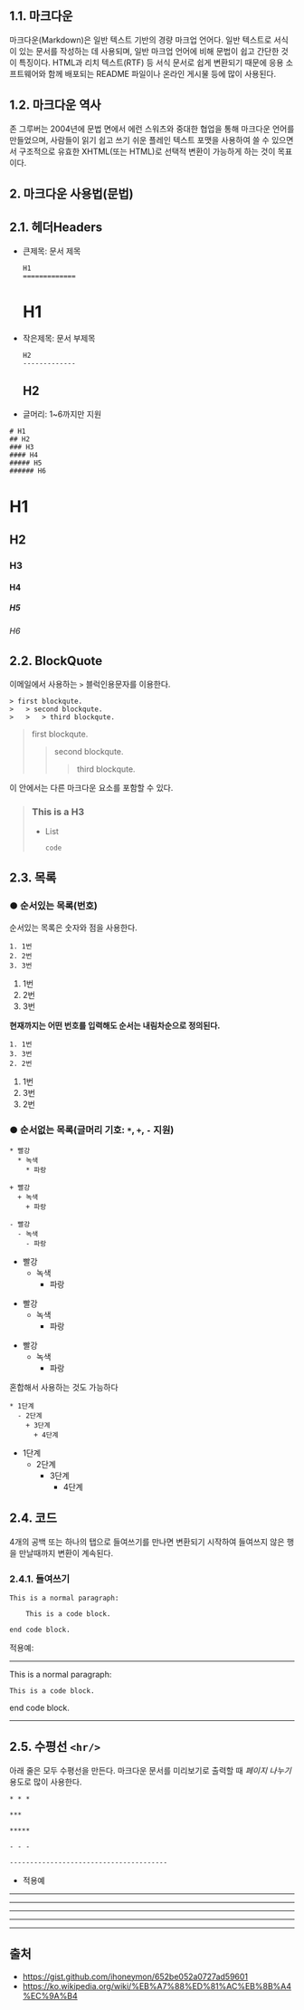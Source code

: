 ## 1.1. 마크다운
마크다운(Markdown)은 일반 텍스트 기반의 경량 마크업 언어다. 일반 텍스트로 서식이 있는 문서를 작성하는 데 사용되며, 일반 마크업 언어에 비해 문법이 쉽고 간단한 것이 특징이다. HTML과 리치 텍스트(RTF) 등 서식 문서로 쉽게 변환되기 때문에 응용 소프트웨어와 함께 배포되는 README 파일이나 온라인 게시물 등에 많이 사용된다.
## 1.2. 마크다운 역사
존 그루버는 2004년에 문법 면에서 에런 스워츠와 중대한 협업을 통해 마크다운 언어를 만들었으며, 사람들이 읽기 쉽고 쓰기 쉬운 플레인 텍스트 포맷을 사용하여 쓸 수 있으면서 구조적으로 유효한 XHTML(또는 HTML)로 선택적 변환이 가능하게 하는 것이 목표이다.

## 2. 마크다운 사용법(문법)
## 2.1. 헤더Headers
* 큰제목: 문서 제목
    ```
    H1
    =============
    ```
    H1
    =============

* 작은제목: 문서 부제목
    ```
    H2
    -------------
    ```
    H2
    -------------

* 글머리: 1~6까지만 지원
```
# H1
## H2
### H3
#### H4
##### H5
###### H6
```
# H1
## H2
### H3
#### H4
##### H5
###### H6

## 2.2. BlockQuote
이메일에서 사용하는 ```>``` 블럭인용문자를 이용한다.
```
> first blockqute.
>	> second blockqute.
>	>	> third blockqute.
```
> first blockqute.
>	> second blockqute.
>	>	> third blockqute.

이 안에서는 다른 마크다운 요소를 포함할 수 있다.
> ### This is a H3
> * List
>	```
>	code
>	```

## 2.3. 목록
### ● 순서있는 목록(번호)
순서있는 목록은 숫자와 점을 사용한다.
```
1. 1번
2. 2번
3. 3번
```
1. 1번
2. 2번
3. 3번

**현재까지는 어떤 번호를 입력해도 순서는 내림차순으로 정의된다.**
```
1. 1번
3. 3번
2. 2번
```
1. 1번
3. 3번
2. 2번


### ● 순서없는 목록(글머리 기호: `*`, `+`, `-` 지원)
```
* 빨강
  * 녹색
    * 파랑

+ 빨강
  + 녹색
    + 파랑

- 빨강
  - 녹색
    - 파랑
```
* 빨강
  * 녹색
    * 파랑

+ 빨강
  + 녹색
    + 파랑

- 빨강
  - 녹색
    - 파랑

혼합해서 사용하는 것도 가능하다

```
* 1단계
  - 2단계
    + 3단계
      + 4단계
```

* 1단계
  - 2단계
    + 3단계
      + 4단계

## 2.4. 코드
4개의 공백 또는 하나의 탭으로 들여쓰기를 만나면 변환되기 시작하여 들여쓰지 않은 행을 만날때까지 변환이 계속된다.

### 2.4.1. 들여쓰기
```
This is a normal paragraph:

    This is a code block.
    
end code block.
```

적용예:

*****
This is a normal paragraph:

    This is a code block.

end code block.
*****
## 2.5. 수평선 ```<hr/>```
아래 줄은 모두 수평선을 만든다. 마크다운 문서를 미리보기로 출력할 때 *페이지 나누기* 용도로 많이 사용한다.

```
* * *

***

*****

- - -

---------------------------------------
```

* 적용예
* * *

***

*****

- - -

---------------------------------------

## 출처
- https://gist.github.com/ihoneymon/652be052a0727ad59601
- https://ko.wikipedia.org/wiki/%EB%A7%88%ED%81%AC%EB%8B%A4%EC%9A%B4
